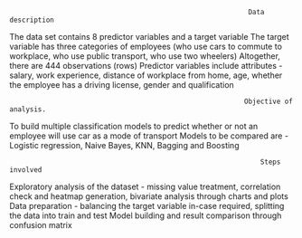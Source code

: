                                                               Data description
The data set contains 8 predictor variables and a target variable
The target variable has three categories of employees (who use cars to commute to workplace, who use public transport, who use two wheelers)
Altogether, there are 444 observations (rows)
Predictor variables include attributes - salary, work experience, distance of workplace from home, age, whether the employee has a driving license, gender and qualification 

                                                              Objective of analysis.
To build multiple classification models to predict whether or not an employee will use car as a mode of transport
Models to be compared are - Logistic regression, Naive Bayes, KNN, Bagging and Boosting

                                                                  Steps involved
Exploratory analysis of the dataset - missing value treatment, correlation check and heatmap generation, bivariate analysis through charts and plots
Data preparation - balancing the target variable in-case required, splitting the data into train and test
Model building and result comparison through confusion matrix
